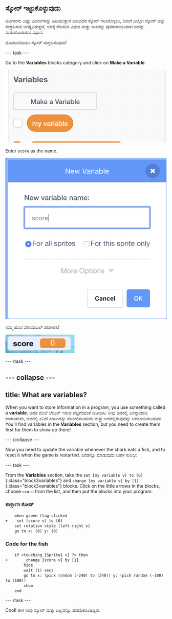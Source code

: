 ## ಸ್ಕೋರ್ ಇಟ್ಟುಕೊಳ್ಳುವುದು

ಆಟಗಾರನು ಎಷ್ಟು ಮೀನುಗಳನ್ನು ಹಿಡಿಯುತ್ತಾನೆ ಎಂಬುದರ ಸ್ಕೋರ್ ಇರಿಸಿಕೊಳ್ಳಲು, ನಿಮಗೆ ಎಲ್ಲೋ ಸ್ಕೋರ್ ಅನ್ನು ಸಂಗ್ರಹಿಸುವ ಅಗತ್ಯವಿರುತ್ತದೆ, ಅದಕ್ಕೆ ಸೇರಿಸುವ ವಿಧಾನ ಮತ್ತು ಆಟವನ್ನು ಪುನರಾರಂಭಿಸಿದಾಗ ಅದನ್ನು ಮರುಹೊಂದಿಸುವ ವಿಧಾನ.

ಮೊದಲನೆಯದು: ಸ್ಕೋರ್ ಸಂಗ್ರಹಿಸುವುದು!

\--- task \---

Go to the **Variables** blocks category and click on **Make a Variable**.

![](images/catch5.png)

Enter `score` as the name.

![](images/catch6.png)

ನಿಮ್ಮ ಹೊಸ ವೇರಿಯಬಲ್ ಪರಿಶೀಲಿಸಿ!

![The Score variable is displayed on the stage](images/scoreVariableStage.png)

\--- /task \---

## \--- collapse \---

## title: What are variables?

When you want to store information in a program, you use something called a **variable**. ಅದರ ಮೇಲೆ ಲೇಬಲ್ ಇರುವ ಪೆಟ್ಟಿಗೆಯಂತೆ ಯೋಚಿಸಿ: ನೀವು ಅದರಲ್ಲಿ ಏನನ್ನಾದರೂ ಹಾಕಬಹುದು, ಅದರಲ್ಲಿ ಏನಿದೆ ಎಂಬುದನ್ನು ಪರಿಶೀಲಿಸಬಹುದು ಮತ್ತು ಅದರಲ್ಲಿರುವುದನ್ನು ಬದಲಾಯಿಸಬಹುದು. You’ll find variables in the **Variables** section, but you need to create them first for them to show up there!

\--- /collapse \---

Now you need to update the variable whenever the shark eats a fish, and to reset it when the game is restarted. ಎರಡನ್ನೂ ಮಾಡುವುದು ಬಹಳ ಸುಲಭ:

\--- task \---

From the **Variables** section, take the `set [my variable v] to [0]`{:class="block3variables"} and `change [my variable v] by [1]`{:class="block3variables"} blocks. Click on the little arrows in the blocks, choose `score` from the list, and then put the blocks into your program:

### ಶಾರ್ಕ್ಗಾಗಿ ಕೋಡ್

```blocks3
    when green flag clicked
+    set [score v] to [0]
    set rotation style [left-right v]
    go to x: (0) y: (0)
```

### Code for the fish

```blocks3
    if <touching [Sprite1 v] ?> then
+        change [score v] by [1]
        hide
        wait (1) secs
        go to x: (pick random (-240) to (240)) y: (pick random (-180) to (180))
        show
    end
```

\--- /task \---

Cool! ಈಗ ನೀವು ಸ್ಕೋರ್ ಮತ್ತು ಎಲ್ಲವನ್ನೂ ಪಡೆದುಕೊಂಡಿದ್ದೀರಿ.